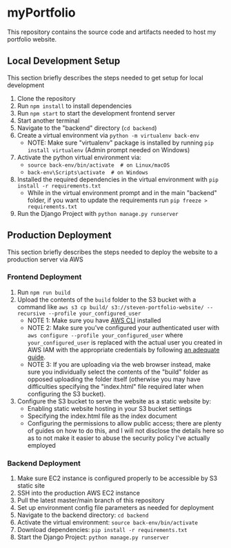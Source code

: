# myPortfolio
This repository contains the source code and artifacts needed to host my portfolio website.

## Local Development Setup
This section briefly describes the steps needed to get setup for local development

1. Clone the repository
2. Run `npm install` to install dependencies
3. Run `npm start` to start the development frontend server
4. Start another terminal
5. Navigate to the "backend" directory (`cd backend`)
6. Create a virtual environment via `python -m virtualenv back-env`
    * NOTE: Make sure "virtualenv" package is installed by running `pip install virtualenv` (Admin prompt needed on Windows)
7. Activate the python virtual environment via:
    * `source back-env/bin/activate  # on Linux/macOS`
    * `back-env\Scripts\activate  # on Windows`
8. Installed the required dependencies in the virtual environment with `pip install -r requirements.txt`
    * While in the virtual environment prompt and in the main "backend" folder, if you want to update the requirements run `pip freeze > requirements.txt`
9. Run the Django Project with `python manage.py runserver`


## Production Deployment
This section briefly describes the steps needed to deploy the website to a production server via AWS

### Frontend Deployment
1. Run `npm run build`
2. Upload the contents of the `build` folder to the S3 bucket with a command like `aws s3 cp build/ s3://steven-portfolio-website/ --recursive --profile your_configured_user`
    * NOTE 1: Make sure you have [AWS CLI](https://docs.aws.amazon.com/cli/latest/userguide/getting-started-install.html) installed
    * NOTE 2: Make sure you've configured your authenticated user with `aws configure --profile your_configured_user` where `your_configured_user` is replaced with the actual user you created in AWS IAM with the appropriate credentials by following [an adequate guide](https://learnaws.io/blog/use-aws-cli-in-windows).
    * NOTE 3: If you are uploading via the web browser instead, make sure you individually select the contents of the "build" folder as opposed uploading the folder itself (otherwise you may have difficulties specifying the "index.html" file required later when configuring the S3 bucket).
3. Configure the S3 bucket to serve the website as a static website by:
    * Enabling static website hosting in your S3 bucket settings
    * Specifying the index.html file as the index document
    * Configuring the permissions to allow public access; there are plenty of guides on how to do this, and I will not disclose the details here so as to not make it easier to abuse the security policy I've actually employed

### Backend Deployment
1. Make sure EC2 instance is configured properly to be accessible by S3 static site
2. SSH into the production AWS EC2 instance
3. Pull the latest master/main branch of this repository
4. Set up environment config file parameters as needed for deployment
5. Navigate to the backend directory: `cd backend`
6. Activate the virtual environment: `source back-env/bin/activate`
7. Download dependencies: `pip install -r requirements.txt`
8. Start the Django Project: `python manage.py runserver`
